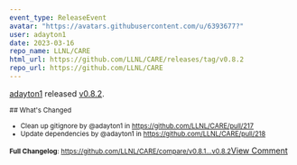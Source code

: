```yaml
---
event_type: ReleaseEvent
avatar: "https://avatars.githubusercontent.com/u/6393677?"
user: adayton1
date: 2023-03-16
repo_name: LLNL/CARE
html_url: https://github.com/LLNL/CARE/releases/tag/v0.8.2
repo_url: https://github.com/LLNL/CARE
---
```


<a href='https://github.com/adayton1' target='_blank'>adayton1</a> released <a href='https://github.com/LLNL/CARE/releases/tag/v0.8.2' target='_blank'>v0.8.2</a>.

<small>## What's Changed
* Clean up gitignore by @adayton1 in https://github.com/LLNL/CARE/pull/217
* Update dependencies by @adayton1 in https://github.com/LLNL/CARE/pull/218


**Full Changelog**: https://github.com/LLNL/CARE/compare/v0.8.1...v0.8.2</small><a href='https://github.com/LLNL/CARE/releases/tag/v0.8.2' target='_blank'>View Comment</a>
